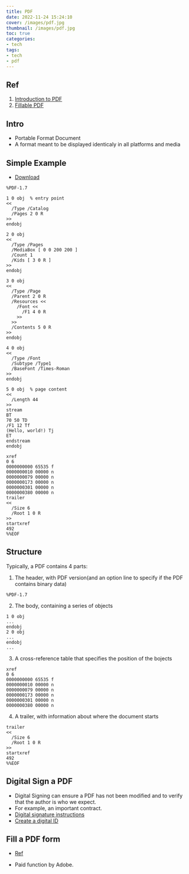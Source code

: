 ```yaml
---
title: PDF
date: 2022-11-24 15:24:10
cover: /images/pdf.jpg
thumbnail: /images/pdf.jpg
toc: true
categories:
- tech
tags:
- tech
- pdf
---
```


## Ref
1. [Introduction to PDF](https://web.archive.org/web/20141010035745/http://gnupdf.org/Introduction_to_PDF)
2. [Fillable PDF](https://www.adobe.com/acrobat/resources/how-to-create-fillable-pdf.html)

## Intro

- Portable Format Document
- A format meant to be displayed identicaly in all platforms and media
<!--more-->
## Simple Example

- [Download](/doc/hello.pdf)

```
%PDF-1.7

1 0 obj  % entry point
<<
  /Type /Catalog
  /Pages 2 0 R
>>
endobj

2 0 obj
<<
  /Type /Pages
  /MediaBox [ 0 0 200 200 ]
  /Count 1
  /Kids [ 3 0 R ]
>>
endobj

3 0 obj
<<
  /Type /Page
  /Parent 2 0 R
  /Resources <<
    /Font <<
      /F1 4 0 R 
    >>
  >>
  /Contents 5 0 R
>>
endobj

4 0 obj
<<
  /Type /Font
  /Subtype /Type1
  /BaseFont /Times-Roman
>>
endobj

5 0 obj  % page content
<<
  /Length 44
>>
stream
BT
70 50 TD
/F1 12 Tf
(Hello, world!) Tj
ET
endstream
endobj

xref
0 6
0000000000 65535 f 
0000000010 00000 n 
0000000079 00000 n 
0000000173 00000 n 
0000000301 00000 n 
0000000380 00000 n 
trailer
<<
  /Size 6
  /Root 1 0 R
>>
startxref
492
%%EOF
```

## Structure

Typically, a PDF contains 4 parts:

1. The header, with PDF version(and an option line to specify if the PDF contains binary data)

```
%PDF-1.7
```

2. The body, containing a series of objects

```
1 0 obj
...
endobj
2 0 obj
...
endobj
...
```

3. A cross-reference table that specifies the position of the bojects

```
xref
0 6
0000000000 65535 f 
0000000010 00000 n 
0000000079 00000 n 
0000000173 00000 n 
0000000301 00000 n 
0000000380 00000 n
```

4. A trailer, with information about where the document starts

```
trailer
<<
  /Size 6
  /Root 1 0 R
>>
startxref
492
%%EOF
```

## Digital Sign a PDF

- Digital Signing can ensure a PDF has not been modified and to verify that the author is who we expect.
- For example, an important contract.
- [Digital signature instructions](/assets/docs/forms-digital-signature-instructions.pdf)
- [Create a digital ID](https://helpx.adobe.com/acrobat/using/digital-ids.html#create_a_self_signed_digital_id)


## Fill a PDF form

- [Ref](https://www.adobe.com/acrobat/resources/how-to-create-fillable-pdf.html)

- Paid function by Adobe.

